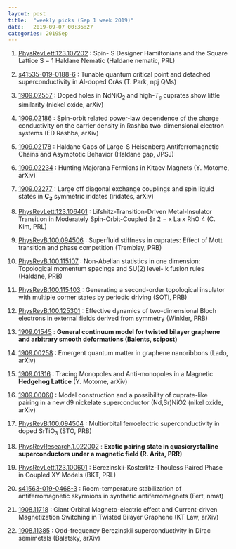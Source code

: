 ```yaml
---
layout: post
title:  "weekly picks (Sep 1 week 2019)"
date:   2019-09-07 00:36:27
categories: 2019Sep
---
```



1. [PhysRevLett.123.107202](https://link.aps.org/doi/10.1103/PhysRevLett.123.107202) : Spin- S Designer Hamiltonians and the Square Lattice S = 1 Haldane Nematic (Haldane nematic, PRL)


1. [s41535-019-0188-6](http://www.nature.com/articles/s41535-019-0188-6) : Tunable quantum critical point and detached superconductivity in Al-doped CrAs (T. Park, npj QMs)

1. [1909.02557](http://arxiv.org/abs/1909.02557) : Doped holes in NdNiO$_2$ and high-$T_c$ cuprates show little similarity (nickel oxide, arXiv)

1. [1909.02186](http://arxiv.org/abs/1909.02186) : Spin-orbit related power-law dependence of the charge conductivity on the carrier density in Rashba two-dimensional electron systems (ED Rashba, arXiv)

1. [1909.02178](http://arxiv.org/abs/1909.02178) : Haldane Gaps of Large-S Heisenberg Antiferromagnetic Chains and Asymptotic Behavior (Haldane gap, JPSJ)

1. [1909.02234](http://arxiv.org/abs/1909.02234) : Hunting Majorana Fermions in Kitaev Magnets (Y. Motome, arXiv)

1. [1909.02277](http://arxiv.org/abs/1909.02277) : Large off diagonal exchange couplings and spin liquid states in $\mathbf{C_3}$ symmetric iridates (iridates, arXiv)


1. [PhysRevLett.123.106401](https://link.aps.org/doi/10.1103/PhysRevLett.123.106401) : Lifshitz-Transition-Driven Metal-Insulator Transition in Moderately Spin-Orbit-Coupled Sr 2 − x La x RhO 4 (C. Kim, PRL) 

1. [PhysRevB.100.094506](https://link.aps.org/doi/10.1103/PhysRevB.100.094506) : Superfluid stiffness in cuprates: Effect of Mott transition and phase competition (Tremblay, PRB)

1. [PhysRevB.100.115107](https://link.aps.org/doi/10.1103/PhysRevB.100.115107) : Non-Abelian statistics in one dimension: Topological momentum spacings and SU(2) level- k fusion rules (Haldane, PRB)

1. [PhysRevB.100.115403](https://link.aps.org/doi/10.1103/PhysRevB.100.115403) : Generating a second-order topological insulator with multiple corner states by periodic driving (SOTI, PRB)

1. [PhysRevB.100.125301](https://link.aps.org/doi/10.1103/PhysRevB.100.125301) : Effective dynamics of two-dimensional Bloch electrons in external fields derived from symmetry (Winkler, PRB)

1. [1909.01545](http://arxiv.org/abs/1909.01545) : **General continuum model for twisted bilayer graphene and arbitrary smooth deformations (Balents, scipost)**


1. [1909.00258](http://arxiv.org/abs/1909.00258) : Emergent quantum matter in graphene nanoribbons (Lado, arXiv)

1. [1909.01316](http://arxiv.org/abs/1909.01316) : Tracing Monopoles and Anti-monopoles in a Magnetic **Hedgehog Lattice** (Y. Motome, arXiv)

1. [1909.00060](http://arxiv.org/abs/1909.00060) : Model construction and a possibility of cuprate-like pairing in a new d9 nickelate superconductor (Nd,Sr)NiO2 (nikel oxide, arXiv)

1. [PhysRevB.100.094504](https://journals.aps.org/prb/abstract/10.1103/PhysRevB.100.094504) : Multiorbital ferroelectric superconductivity in doped SrTiO$_3$ (STO, PRB)

1. [PhysRevResearch.1.022002](https://journals.aps.org/prresearch/pdf/10.1103/PhysRevResearch.1.022002) : **Exotic pairing state in quasicrystalline superconductors under a magnetic field (R. Arita, PRR)**

1. [PhysRevLett.123.100601](https://journals.aps.org/prl/abstract/10.1103/PhysRevLett.123.100601) : Berezinskii-Kosterlitz-Thouless Paired Phase in Coupled XY Models (BKT, PRL)


1. [s41563-019-0468-3](http://www.nature.com/articles/s41563-019-0468-3) : Room-temperature stabilization of antiferromagnetic skyrmions in synthetic antiferromagnets (Fert, nmat)



1. [1908.11718](http://arxiv.org/abs/1908.11718) : Giant Orbital Magneto-electric effect and Current-driven Magnetization Switching in Twisted Bilayer Graphene (KT Law, arXiv)

1. [1908.11385](http://arxiv.org/abs/1908.11385) : Odd-frequency Berezinskii superconductivity in Dirac semimetals (Balatsky, arXiv)

